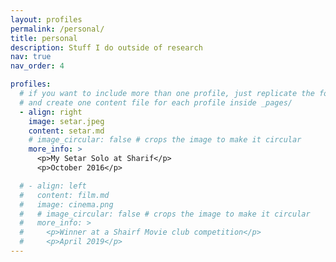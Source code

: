 ```yaml
---
layout: profiles
permalink: /personal/
title: personal
description: Stuff I do outside of research
nav: true
nav_order: 4

profiles:
  # if you want to include more than one profile, just replicate the following block
  # and create one content file for each profile inside _pages/
  - align: right
    image: setar.jpeg
    content: setar.md
    # image_circular: false # crops the image to make it circular
    more_info: >
      <p>My Setar Solo at Sharif</p>
      <p>October 2016</p>

  # - align: left
  #   content: film.md
  #   image: cinema.png
  #   # image_circular: false # crops the image to make it circular
  #   more_info: >
  #     <p>Winner at a Shairf Movie club competition</p>
  #     <p>April 2019</p>
---
```

